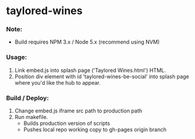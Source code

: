 # taylored-wines

### Note:

- Build requires NPM 3.x / Node 5.x (recommend using NVM)

### Usage:

1. Link embed.js into splash page ('Taylored Wines.html') HTML.
2. Position div element with id 'taylored-wines-be-social' into splash page where you'd like the hub to appear.

### Build / Deploy:
1. Change embed.js iframe src path to production path
2. Run makefile.
	- Builds production version of scripts
	- Pushes local repo working copy to gh-pages origin branch
